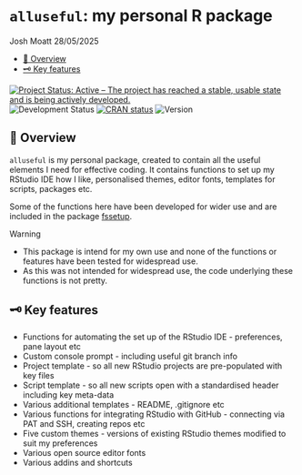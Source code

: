 `alluseful`: my personal R package
================
Josh Moatt
28/05/2025

- <a href="#overview" id="toc-overview">📖 Overview</a>
- <a href="#key-features" id="toc-key-features">🗝️ Key features</a>

<!-- badges: start -->

[![Project Status: Active – The project has reached a stable, usable
state and is being actively
developed.](https://www.repostatus.org/badges/latest/active.svg)](https://www.repostatus.org/#active)
![Development
Status](https://img.shields.io/badge/development-active-brightgreen.png)
[![CRAN
status](https://www.r-pkg.org/badges/version/alluseful.png)](https://CRAN.R-project.org/version/alluseful)
![Version](https://img.shields.io/github/v/release/jpmoatt/alluseful.png)

<!-- badges: end -->

## 📖 Overview

`alluseful` is my personal package, created to contain all the useful
elements I need for effective coding. It contains functions to set up my
RStudio IDE how I like, personalised themes, editor fonts, templates for
scripts, packages etc.

Some of the functions here have been developed for wider use and are
included in the package
[fssetup](https://github.com/Defra-Data-Science-Centre-of-Excellence/fssetup).

> [!WARNING]
>
> * This package is intend for my own use and none of the functions or features have been tested for widespread use.
> * As this was not intended for widespread use, the code underlying these functions is not pretty.

## 🗝️ Key features

- Functions for automating the set up of the RStudio IDE - preferences,
  pane layout etc
- Custom console prompt - including useful git branch info
- Project template - so all new RStudio projects are pre-populated with
  key files
- Script template - so all new scripts open with a standardised header
  including key meta-data
- Various additional templates - README, .gitignore etc
- Various functions for integrating RStudio with GitHub - connecting via
  PAT and SSH, creating repos etc
- Five custom themes - versions of existing RStudio themes modified to
  suit my preferences
- Various open source editor fonts
- Various addins and shortcuts
